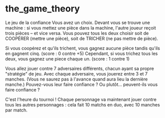 # the_game_theory 
Le jeu de la confiance
Vous avez un choix. Devant vous se trouve une machine : si vous mettez une pièce dans la machine, l'autre joueur reçoit trois pièces – et vice versa. Vous pouvez tous les deux choisir soit de COOPÉRER (mettre une pièce), soit de TRICHER (ne pas mettre de pièce).

Si vous coopérez et qu'ils trichent, vous gagnez aucune pièce tandis qu'ils en gagnent cinq. (score : 0 contre +5) Cependant, si vous trichez tous les deux, vous gagnez une piece chaque un. (score : 1 contre 1)

Vous allez jouer contre 7 adversaires différents, chacun ayant sa propre "stratégie" de jeu. Avec chaque adversaire, vous jouerez entre 3 et 7 manches. (Vous ne saurez pas à l'avance quand aura lieu la dernière manche.) Pouvez-vous leur faire confiance ? Ou plutôt... peuvent-ils vous faire confiance ?

C'est l'heure du tournoi ! Chaque personnage va maintenant jouer contre tous les autres personnages : cela fait 10 matchs en duo, avec 10 manches par match.